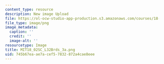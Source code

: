 ```yaml
---
content_type: resource
description: New image Upload
file: https://ol-ocw-studio-app-production.s3.amazonaws.com/courses/18-02sc-multivariable-calculus-fall-2010/745b67eaae7acef57832872a4cae8eee_MIT18_02SC_L32Brds_3a.png
file_type: image/png
image_metadata:
  caption: ''
  credit: ''
  image-alt: ''
resourcetype: Image
title: MIT18_02SC_L32Brds_3a.png
uid: 745b67ea-ae7a-cef5-7832-872a4cae8eee
---
```

